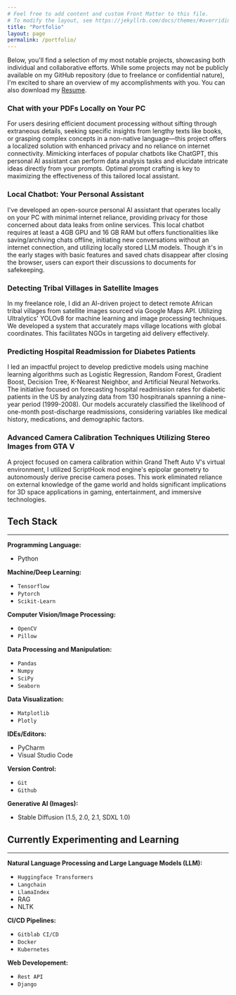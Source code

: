 ```yaml
---
# Feel free to add content and custom Front Matter to this file.
# To modify the layout, see https://jekyllrb.com/docs/themes/#overriding-theme-defaults
title: "Portfolio"
layout: page
permalink: /portfolio/
---
```




Below, you'll find a selection of my most notable projects, showcasing both individual and collaborative efforts. While some projects may not be publicly available on my GitHub repository (due to freelance or confidential nature), I'm excited to share an overview of my accomplishments with you. You can also download my <a href="/assets/imgs/Tahir-AI-ML-Resume.pdf">Resume</a>.

### Chat with your PDFs Locally on Your PC

For users desiring efficient document processing without sifting through extraneous details, seeking specific insights from lengthy texts like books, or grasping complex concepts in a non-native language—this project offers a localized solution with enhanced privacy and no reliance on internet connectivity. Mimicking interfaces of popular chatbots like ChatGPT, this personal AI assistant can perform data analysis tasks and elucidate intricate ideas directly from your prompts. Optimal prompt crafting is key to maximizing the effectiveness of this tailored local assistant.

### Local Chatbot: Your Personal Assistant

I've developed an open-source personal AI assistant that operates locally on your PC with minimal internet reliance, providing privacy for those concerned about data leaks from online services. This local chatbot requires at least a 4GB GPU and 16 GB RAM but offers functionalities like saving/archiving chats offline, initiating new conversations without an internet connection, and utilizing locally stored LLM models. Though it's in the early stages with basic features and saved chats disappear after closing the browser, users can export their discussions to documents for safekeeping.

### Detecting Tribal Villages in Satellite Images

In my freelance role, I did an AI-driven project to detect remote African tribal villages from satellite images sourced via Google Maps API. Utilizing Ultralytics' YOLOv8 for machine learning and image processing techniques. We developed a system that accurately maps village locations with global coordinates. This facilitates NGOs in targeting aid delivery effectively.

### Predicting Hospital Readmission for Diabetes Patients

I led an impactful project to develop predictive models using machine learning algorithms such as Logistic Regression, Random Forest, Gradient Boost, Decision Tree, K-Nearest Neighbor, and Artificial Neural Networks. The initiative focused on forecasting hospital readmission rates for diabetic patients in the US by analyzing data from 130 hospitranals spanning a nine-year period (1999-2008). Our models accurately classified the likelihood of one-month post-discharge readmissions, considering variables like medical history, medications, and demographic factors.

### Advanced Camera Calibration Techniques Utilizing Stereo Images from GTA V

A project focused on camera calibration within Grand Theft Auto V's virtual environment, I utilized ScriptHook mod engine's epipolar geometry to autonomously derive precise camera poses. This work eliminated reliance on external knowledge of the game world and holds significant implications for 3D space applications in gaming, entertainment, and immersive technologies.


## Tech Stack
---

**Programming Language:**

- Python

**Machine/Deep Learning:**

- `Tensorflow`
- `Pytorch`
- `Scikit-Learn`
  
**Computer Vision/Image Processing:**
  
- `OpenCV`
- `Pillow`

**Data Processing and Manipulation:**

- `Pandas`
- `Numpy`
- `SciPy`
- `Seaborn`

**Data Visualization:**
  
- `Matplotlib`
- `Plotly`

**IDEs/Editors:**

- PyCharm
- Visual Studio Code

**Version Control:**

- `Git`
- `Github`

**Generative AI (Images):**

- Stable Diffusion (1.5, 2.0, 2.1, SDXL 1.0)

## Currently Experimenting and Learning
---

**Natural Language Processing and Large Language Models (LLM):**

- `Huggingface Transformers`
- `Langchain`
- `LlamaIndex`
- RAG
- NLTK

**CI/CD Pipelines:**

- `Gitblab CI/CD`
- `Docker`
- `Kubernetes`

**Web Developement:**

- `Rest API`
- `Django`
